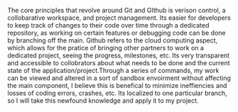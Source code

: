 The core principles that revolve around Git and GIthub is verison control, a collobarative workspace, and project management. Its easier for developers to keep track of changes to their code over time through a dedicated repository, as working on certain features or debugging code can be done by branching off the main. Github refers to the cloud computing aspect, which allows for the pratice of bringing other partners to work on a dedicated project, seeing the progress, milestones, etc. Its very transparent and accessible to collobrators about what needs to be done and the current state of the application/project.Through a series of commands, my work can be viewed and altered in a sort of sandbox envoirment without affecting the main component, I believe this is benefical to minimize ineffiencies and losses of coding errors, crashes, etc. Its localized to one particular branch, so I will take this newfound knowledge and apply it to my project. 

